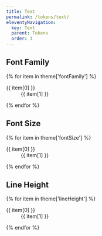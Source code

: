 ```yaml
---
title: Text
permalink: /tokens/text/
eleventyNavigation:
  key: Text
  parent: Tokens
  order: 3
---
```


## Font Family

{% for item in theme['fontFamily'] %}
<dl class="flex gap-sm">
  <dt class="font-bold w-20">{{ item[0] }}</dt>
  <dd>{{ item[1] }}</dd>
</dl>
{% endfor %}

## Font Size

{% for item in theme['fontSize'] %}
<dl class="flex gap-sm">
  <dt class="font-bold w-20">{{ item[0] }}</dt>
  <dd>{{ item[1] }}</dd>
</dl>
{% endfor %}


## Line Height

{% for item in theme['lineHeight'] %}
<dl class="flex gap-sm">
  <dt class="font-bold w-20">{{ item[0] }}</dt>
  <dd>{{ item[1] }}</dd>
</dl>
{% endfor %}
